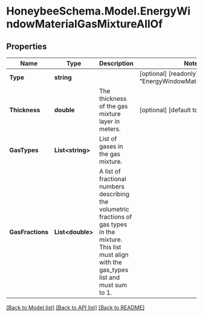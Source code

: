 
# HoneybeeSchema.Model.EnergyWindowMaterialGasMixtureAllOf

## Properties

Name | Type | Description | Notes
------------ | ------------- | ------------- | -------------
**Type** | **string** |  | [optional] [readonly] [default to "EnergyWindowMaterialGasMixture"]
**Thickness** | **double** | The thickness of the gas mixture layer in meters. | [optional] [default to 0.0125D]
**GasTypes** | **List&lt;string&gt;** | List of gases in the gas mixture. | 
**GasFractions** | **List&lt;double&gt;** | A list of fractional numbers describing the volumetric fractions of gas types in the mixture. This list must align with the gas_types list and must sum to 1. | 

[[Back to Model list]](../README.md#documentation-for-models)
[[Back to API list]](../README.md#documentation-for-api-endpoints)
[[Back to README]](../README.md)

